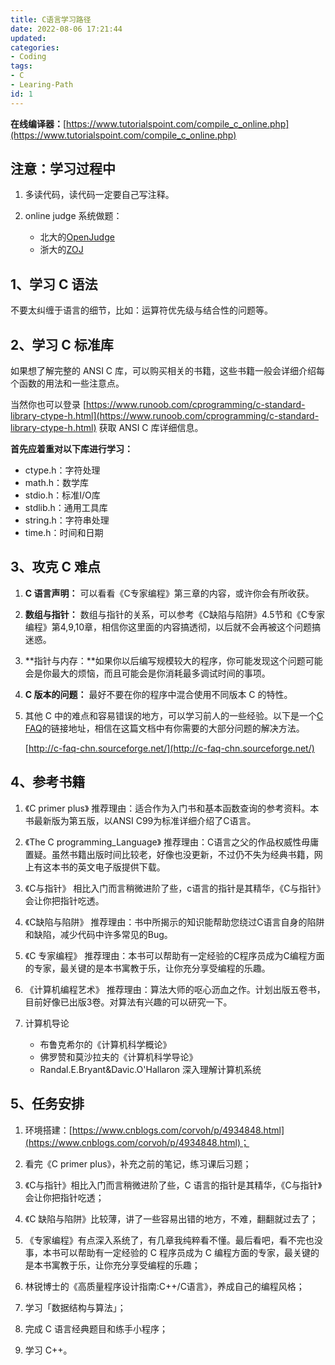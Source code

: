 ```yaml
---
title: C语言学习路径
date: 2022-08-06 17:21:44
updated:
categories:
- Coding
tags:
- C
- Learing-Path
id: 1
---
```


**在线编译器：**[https://www.tutorialspoint.com/compile_c_online.php](https://www.tutorialspoint.com/compile_c_online.php)


## 注意：学习过程中

1. 多读代码，读代码一定要自己写注释。
2. online judge 系统做题：

   - 北大的[OpenJudge](http://noi.openjudge.cn/)
   - 浙大的[ZOJ](http://acm.zju.edu.cn/onlinejudge/)
  
<!--more-->

## 1、学习 C 语法

不要太纠缠于语言的细节，比如：运算符优先级与结合性的问题等。


## 2、学习 C 标准库

如果想了解完整的 ANSI C 库，可以购买相关的书籍，这些书籍一般会详细介绍每个函数的用法和一些注意点。

当然你也可以登录 [https://www.runoob.com/cprogramming/c-standard-library-ctype-h.html](https://www.runoob.com/cprogramming/c-standard-library-ctype-h.html) 获取 ANSI C 库详细信息。

**首先应着重对以下库进行学习：**

- ctype.h：字符处理
- math.h：数学库
- stdio.h：标准I/O库
- stdlib.h：通用工具库
- string.h：字符串处理
- time.h：时间和日期


## 3、攻克 C 难点

1. **C 语言声明：** 可以看看《C专家编程》第三章的内容，或许你会有所收获。

2. **数组与指针：** 数组与指针的关系，可以参考《C缺陷与陷阱》4.5节和《C专家编程》第4,9,10章，相信你这里面的内容搞透彻，以后就不会再被这个问题搞迷惑。

3. **指针与内存：**如果你以后编写规模较大的程序，你可能发现这个问题可能会是你最大的烦恼，而且可能会是你消耗最多调试时间的事项。

4. **C 版本的问题：** 最好不要在你的程序中混合使用不同版本 C 的特性。

5. 其他 C 中的难点和容易错误的地方，可以学习前人的一些经验。以下是一个[C FAQ](http://c-faq-chn.sourceforge.net/)的链接地址，相信在这篇文档中有你需要的大部分问题的解决方法。

    [http://c-faq-chn.sourceforge.net/](http://c-faq-chn.sourceforge.net/)
  

## 4、参考书籍

1. 《C primer plus》
推荐理由：适合作为入门书和基本函数查询的参考资料。本书最新版为第五版，以ANSI C99为标准详细介绍了C语言。

2. 《The C programming_Language》
推荐理由：C语言之父的作品权威性毋庸置疑。虽然书籍出版时间比较老，好像也没更新，不过仍不失为经典书籍，网上有这本书的英文电子版提供下载。

3. 《C与指针》
相比入门而言稍微进阶了些，c语言的指针是其精华，《C与指针》会让你把指针吃透。

4. 《C缺陷与陷阱》
推荐理由：书中所揭示的知识能帮助您绕过C语言自身的陷阱和缺陷，减少代码中许多常见的Bug。

5. 《C 专家编程》
推荐理由：本书可以帮助有一定经验的C程序员成为C编程方面的专家，最关键的是本书寓教于乐，让你充分享受编程的乐趣。

6. 《计算机编程艺术》
推荐理由：算法大师的呕心沥血之作。计划出版五卷书，目前好像已出版3卷。对算法有兴趣的可以研究一下。

7. 计算机导论

   - 布鲁克希尔的《计算机科学概论》
   - 佛罗赞和莫沙拉夫的《计算机科学导论》
   - Randal.E.Bryant&Davic.O'Hallaron 深入理解计算机系统


## 5、任务安排

1. 环境搭建：[https://www.cnblogs.com/corvoh/p/4934848.html](https://www.cnblogs.com/corvoh/p/4934848.html)；
   
2. 看完《C primer plus》，补充之前的笔记，练习课后习题；

3. 《C与指针》相比入门而言稍微进阶了些，C 语言的指针是其精华，《C与指针》会让你把指针吃透；
   
4. 《C 缺陷与陷阱》比较薄，讲了一些容易出错的地方，不难，翻翻就过去了；
   
5. 《专家编程》有点深入系统了，有几章我纯粹看不懂。最后看吧，看不完也没事，本书可以帮助有一定经验的 C 程序员成为 C 编程方面的专家，最关键的是本书寓教于乐，让你充分享受编程的乐趣；
   
6. 林锐博士的《高质量程序设计指南:C++/C语言》，养成自己的编程风格；
   
7. 学习「数据结构与算法」；
   
8. 完成 C 语言经典题目和练手小程序；
   
9.  学习 C++。

